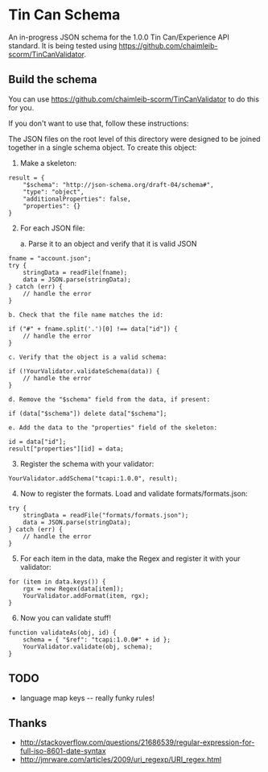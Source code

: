 Tin Can Schema
==========================

An in-progress JSON schema for the 1.0.0 Tin Can/Experience API standard. It is being tested using https://github.com/chaimleib-scorm/TinCanValidator.

Build the schema
----------------
You can use https://github.com/chaimleib-scorm/TinCanValidator to do this for you.

If you don't want to use that, follow these instructions:

The JSON files on the root level of this directory were designed to be joined together in a single schema object. To create this object:

1. Make a skeleton:
```
result = {
    "$schema": "http://json-schema.org/draft-04/schema#",
    "type": "object",
    "additionalProperties": false,
    "properties": {}
}
```

2. For each JSON file:

    a. Parse it to an object and verify that it is valid JSON
```
fname = "account.json";
try {
    stringData = readFile(fname);
    data = JSON.parse(stringData);
} catch (err) {
    // handle the error
}
```
    b. Check that the file name matches the id:
```
if ("#" + fname.split('.')[0] !== data["id"]) {
    // handle the error
}
```
    c. Verify that the object is a valid schema:
```
if (!YourValidator.validateSchema(data)) {
    // handle the error
}
```
    d. Remove the "$schema" field from the data, if present:
```
if (data["$schema"]) delete data["$schema"];
```
    e. Add the data to the "properties" field of the skeleton:
```
id = data["id"];
result["properties"][id] = data;
```
3. Register the schema with your validator:
```
YourValidator.addSchema("tcapi:1.0.0", result);
```
4. Now to register the formats. Load and validate formats/formats.json:
```
try {
    stringData = readFile("formats/formats.json");
    data = JSON.parse(stringData);
} catch (err) {
    // handle the error
}
```
5. For each item in the data, make the Regex and register it with your validator:
```
for (item in data.keys()) {
    rgx = new Regex(data[item]);
    YourValidator.addFormat(item, rgx);
}
```
6. Now you can validate stuff!
```
function validateAs(obj, id) {
    schema = { "$ref": "tcapi:1.0.0#" + id };
    YourValidator.validate(obj, schema);
}
```

TODO
----
* language map keys -- really funky rules!

Thanks
------
* http://stackoverflow.com/questions/21686539/regular-expression-for-full-iso-8601-date-syntax
* http://jmrware.com/articles/2009/uri_regexp/URI_regex.html
